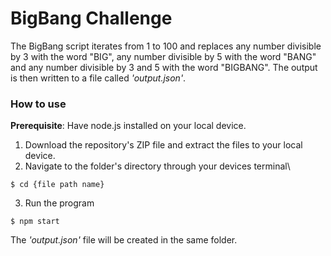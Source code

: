 # BigBang Challenge
The BigBang script iterates from 1 to 100 and replaces any number divisible by 3 with the word
"BIG", any number divisible by 5 with the word "BANG" and any number divisible by 3 and 5 with the word "BIGBANG". 
The output is then written to a file called *'output.json'*.

### How to use
**Prerequisite**: Have node.js installed on your local device.

1. Download the repository's ZIP file and extract the files to your local device.
2. Navigate to the folder's directory through your devices terminal\

```
$ cd {file path name}
```
 3. Run the program
 ```
 $ npm start
 ```
 
 The *'output.json'* file will be created in the same folder.
